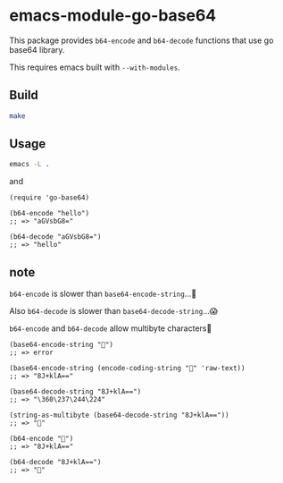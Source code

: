 # emacs-module-go-base64

This package provides `b64-encode` and `b64-decode` functions that use go base64 library.

This requires emacs built with `--with-modules`.

## Build
```sh
make
```

## Usage
```sh
emacs -L .
```

and

```emacs-lisp
(require 'go-base64)

(b64-encode "hello")
;; => "aGVsbG8="

(b64-decode "aGVsbG8=")
;; => "hello"
```

## note
`b64-encode` is slower than `base64-encode-string`...🤯

Also `b64-decode` is slower than `base64-decode-string`...😱

`b64-encode` and `b64-decode` allow multibyte characters🤗

```emacs-lisp
(base64-encode-string "🤔")
;; => error

(base64-encode-string (encode-coding-string "🤔" 'raw-text))
;; => "8J+klA=="

(base64-decode-string "8J+klA==")
;; => "\360\237\244\224"

(string-as-multibyte (base64-decode-string "8J+klA=="))
;; => "🤔"

(b64-encode "🤔")
;; => "8J+klA=="

(b64-decode "8J+klA==")
;; => "🤔"
```
